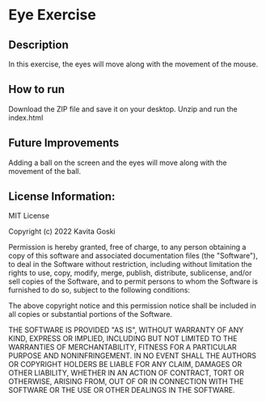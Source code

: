 # Eye Exercise

## Description
In this exercise, the eyes will move along with the movement of the mouse.

## How to run
Download the ZIP file and save it on your desktop. Unzip and run the index.html

## Future Improvements
Adding a ball on the screen and the eyes will move along with the movement of the ball.

## License Information:
MIT License

Copyright (c) 2022 Kavita Goski

Permission is hereby granted, free of charge, to any person obtaining a copy
of this software and associated documentation files (the "Software"), to deal
in the Software without restriction, including without limitation the rights
to use, copy, modify, merge, publish, distribute, sublicense, and/or sell
copies of the Software, and to permit persons to whom the Software is
furnished to do so, subject to the following conditions:

The above copyright notice and this permission notice shall be included in all
copies or substantial portions of the Software.

THE SOFTWARE IS PROVIDED "AS IS", WITHOUT WARRANTY OF ANY KIND, EXPRESS OR
IMPLIED, INCLUDING BUT NOT LIMITED TO THE WARRANTIES OF MERCHANTABILITY,
FITNESS FOR A PARTICULAR PURPOSE AND NONINFRINGEMENT. IN NO EVENT SHALL THE
AUTHORS OR COPYRIGHT HOLDERS BE LIABLE FOR ANY CLAIM, DAMAGES OR OTHER
LIABILITY, WHETHER IN AN ACTION OF CONTRACT, TORT OR OTHERWISE, ARISING FROM,
OUT OF OR IN CONNECTION WITH THE SOFTWARE OR THE USE OR OTHER DEALINGS IN THE
SOFTWARE.
